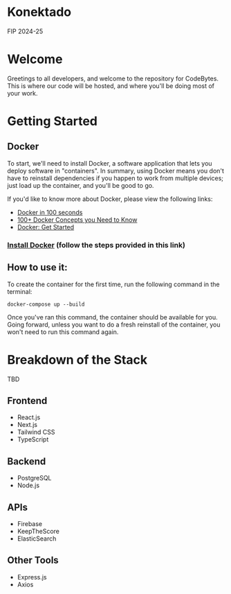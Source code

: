 # Konektado
FIP 2024-25

# Welcome
Greetings to all developers, and welcome to the repository for CodeBytes. This is where our code will be hosted, and where you'll be doing most of your work.

# Getting Started

## Docker

To start, we'll need to install Docker, a software application that lets you deploy software in "containers". In summary, using Docker means you don't have to reinstall dependencies if you happen to work from multiple devices; just load up the container, and you'll be good to go. 

If you'd like to know more about Docker, please view the following links:

 - [Docker in 100 seconds](https://www.youtube.com/watch?v=Gjnup-PuquQ) 
 - [100+ Docker Concepts you Need to Know](https://www.youtube.com/watch?v=rIrNIzy6U_g) 
 - [Docker: Get Started](https://docs.docker.com/get-started/) </li>

 ### [Install Docker](https://docs.docker.com/get-started/get-docker/) (follow the steps provided in this link)

## How to use it: 

To create the container for the first time, run the following command in the terminal:
```
docker-compose up --build
```

Once you've ran this command, the container should be available for you. Going forward, unless you want to do a fresh reinstall of the container, you won't need to run this command again.





# Breakdown of the Stack

TBD

## Frontend
- React.js
- Next.js
- Tailwind CSS
- TypeScript
## Backend
- PostgreSQL
- Node.js
## APIs
- Firebase
- KeepTheScore
- ElasticSearch
## Other Tools
- Express.js
- Axios
